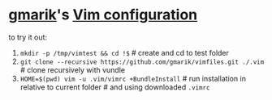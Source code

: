 # [gmarik](http://github.com/gmarik)'s [Vim configuration](http://github.com/gmarik/vimfiles)

to try it out:

  1. `mkdir -p /tmp/vimtest && cd !$`                                         # create and cd to test folder
  2. `git clone --recursive https://github.com/gmarik/vimfiles.git ./.vim`    # clone recursively with vundle
  3. `HOME=$(pwd) vim -u .vim/vimrc +BundleInstall`                           # run installation in relative to current folder
                                                                              # and using downloaded `.vimrc`
